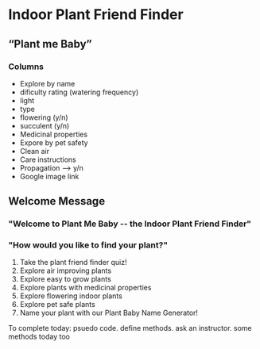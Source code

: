 # Indoor Plant Friend Finder
## “Plant me Baby”

### Columns
* Explore by name
* dificulty rating (watering frequency)
* light
* type
* flowering (y/n)
* succulent (y/n)
* Medicinal properties
* Expore by pet safety
* Clean air
* Care instructions
* Propagation --> y/n
* Google image link

## Welcome Message

### "Welcome to Plant Me Baby -- the Indoor Plant Friend Finder"

### "How would you like to find your plant?"

1. Take the plant friend finder quiz!
2. Explore air improving plants
3. Explore easy to grow plants
4. Explore plants with medicinal properties
5. Explore flowering indoor plants
6. Explore pet safe plants
7. Name your plant with our Plant Baby Name Generator!


To complete today: psuedo code. define methods. ask an instructor.
some methods today too

